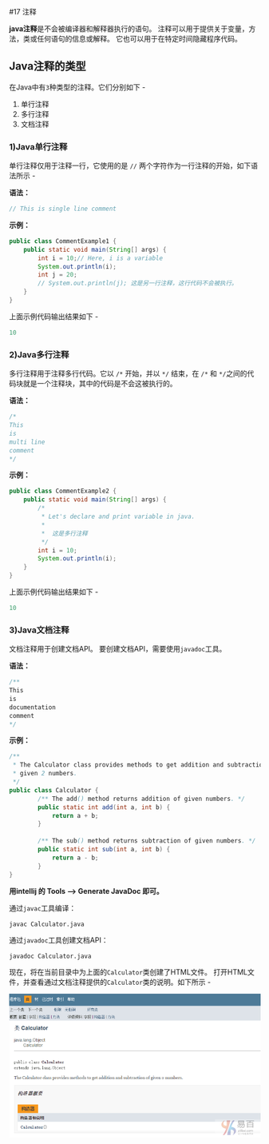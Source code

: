 #17 注释

**java注释**是不会被编译器和解释器执行的语句。 注释可以用于提供关于变量，方法，类或任何语句的信息或解释。 它也可以用于在特定时间隐藏程序代码。

## Java注释的类型

在Java中有`3`种类型的注释。它们分别如下 -

1. 单行注释
2. 多行注释
3. 文档注释

### 1)Java单行注释

单行注释仅用于注释一行，它使用的是 `//` 两个字符作为一行注释的开始，如下语法所示 -

**语法：**

```java
// This is single line comment
```

**示例：**

```java
public class CommentExample1 {
    public static void main(String[] args) {
        int i = 10;// Here, i is a variable
        System.out.println(i);
        int j = 20;
        // System.out.println(j); 这是另一行注释，这行代码不会被执行。
    }
}
```

上面示例代码输出结果如下 -

```java
10
```

### 2)Java多行注释

多行注释用于注释多行代码。它以 `/*` 开始，并以 `*/` 结束，在 `/*` 和 `*/`之间的代码块就是一个注释块，其中的代码是不会这被执行的。

**语法：**

```  Java
/* 
This  
is  
multi line  
comment 
*/

```

**示例：**

```  Java
public class CommentExample2 {
    public static void main(String[] args) {
        /*
         * Let's declare and print variable in java.
         *
         *  这是多行注释
         */
        int i = 10;
        System.out.println(i);
    }
}
```

上面示例代码输出结果如下 -

```  Java
10
```

### 3)Java文档注释

文档注释用于创建文档API。 要创建文档API，需要使用`javadoc`工具。

**语法：**

```java
/** 
This  
is  
documentation  
comment 
*/
```

**示例：**

```  Java
/**
 * The Calculator class provides methods to get addition and subtraction of
 * given 2 numbers.
 */
public class Calculator {
        /** The add() method returns addition of given numbers. */
        public static int add(int a, int b) {
            return a + b;
        }

        /** The sub() method returns subtraction of given numbers. */
        public static int sub(int a, int b) {
            return a - b;
        }
}
```

**用intellij 的 Tools —> Generate JavaDoc 即可。**

通过`javac`工具编译：

```Shell
javac Calculator.java
```

通过`javadoc`工具创建文档API：

```Shell
javadoc Calculator.java
```

现在，将在当前目录中为上面的`Calculator`类创建了HTML文件。 打开HTML文件，并查看通过文档注释提供的`Calculator`类的说明。如下所示 -

![img](17_01.png)